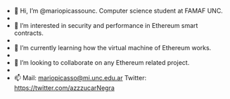 - 👋 Hi, I’m @mariopicassounc. Computer science student at FAMAF UNC.
- 
- 👀 I’m interested in security and performance in Ethereum smart contracts.
- 
- 🌱 I’m currently learning how the virtual machine of Ethereum works.
- 
- 💞️ I’m looking to collaborate on any Ethereum related project.
- 
- 📫 Mail: mariopicasso@mi.unc.edu.ar Twitter: https://twitter.com/azzzucarNegra

<!---
mariopicassounc/mariopicassounc is a ✨ special ✨ repository because its `README.md` (this file) appears on your GitHub profile.
You can click the Preview link to take a look at your changes.
--->
